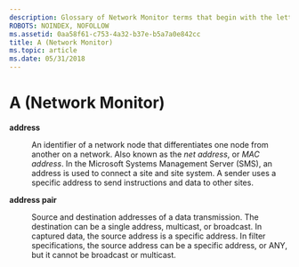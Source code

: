 ```yaml
---
description: Glossary of Network Monitor terms that begin with the letter A.
ROBOTS: NOINDEX, NOFOLLOW
ms.assetid: 0aa58f61-c753-4a32-b37e-b5a7a0e842cc
title: A (Network Monitor)
ms.topic: article
ms.date: 05/31/2018
---
```


# A (Network Monitor)

<dl> <dt>

<span id="_netmon_address_gly"></span><span id="_NETMON_ADDRESS_GLY"></span>**address**
</dt> <dd>

An identifier of a network node that differentiates one node from another on a network. Also known as the *net address*, or *MAC address*. In the Microsoft Systems Management Server (SMS), an address is used to connect a site and site system. A sender uses a specific address to send instructions and data to other sites.

</dd> <dt>

<span id="_netmon_address_pair_gly"></span><span id="_NETMON_ADDRESS_PAIR_GLY"></span>**address pair**
</dt> <dd>

Source and destination addresses of a data transmission. The destination can be a single address, multicast, or broadcast. In captured data, the source address is a specific address. In filter specifications, the source address can be a specific address, or ANY, but it cannot be broadcast or multicast.

</dd> </dl>

 

 



